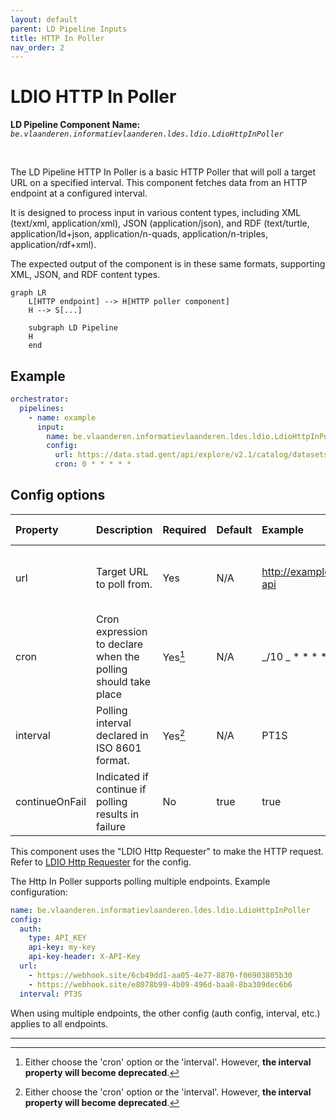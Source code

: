 ```yaml
---
layout: default
parent: LD Pipeline Inputs
title: HTTP In Poller
nav_order: 2
---
```


# LDIO HTTP In Poller

<b>LD Pipeline Component Name:</b> <i>```be.vlaanderen.informatievlaanderen.ldes.ldio.LdioHttpInPoller```</i>


<br>

The LD Pipeline HTTP In Poller is a basic HTTP Poller that will poll a target URL on a specified interval. This component fetches data from an HTTP endpoint at a configured interval.

It is designed to process input in various content types, including XML (text/xml, application/xml), JSON (application/json), and RDF (text/turtle, application/ld+json, application/n-quads, application/n-triples, application/rdf+xml).

The expected output of the component is in these same formats, supporting XML, JSON, and RDF content types.



```mermaid
graph LR
    L[HTTP endpoint] --> H[HTTP poller component]
    H --> S[...]

    subgraph LD Pipeline
    H
    end
```

## Example

```yml
orchestrator:
  pipelines:
    - name: example
      input:
        name: be.vlaanderen.informatievlaanderen.ldes.ldio.LdioHttpInPoller
        config:
          url: https://data.stad.gent/api/explore/v2.1/catalog/datasets/real-time-bezetting-pr-gent/exports/csv?lang=en&timezone=Europe%2FBrussels
          cron: 0 * * * * *
```

## Config options

| Property       | Description                                                   | Required | Default | Example                   | Supported values                                                                                                                                      |
| :------------- | :------------------------------------------------------------ | :------- | :------ | :------------------------ | :---------------------------------------------------------------------------------------------------------------------------------------------------- |
| url            | Target URL to poll from.                                      | Yes      | N/A     | http://example.com/my-api | HTTP and HTTPS urls (lists are supported)                                                                                                             |
| cron           | Cron expression to declare when the polling should take place | Yes[^1]  | N/A     | _/10 _ \* \* \* \*        | [Spring Cron Expression](https://docs.spring.io/spring-framework/docs/current/javadoc-api/org/springframework/scheduling/support/CronExpression.html) |
| interval       | Polling interval declared in ISO 8601 format.                 | Yes[^1]  | N/A     | PT1S                      | ISO 8601 formatted String                                                                                                                             |
| continueOnFail | Indicated if continue if polling results in failure           | No       | true    | true                      | true or false                                                                                                                                         |

This component uses the "LDIO Http Requester" to make the HTTP request.
Refer to [LDIO Http Requester](../ldio-core) for the config.

The Http In Poller supports polling multiple endpoints. Example configuration:

```yaml
name: be.vlaanderen.informatievlaanderen.ldes.ldio.LdioHttpInPoller
config:
  auth:
    type: API_KEY
    api-key: my-key
    api-key-header: X-API-Key
  url:
    - https://webhook.site/6cb49dd1-aa05-4e77-8870-f06903805b30
    - https://webhook.site/e8078b99-4b09-496d-baa8-8ba309dec6b6
  interval: PT3S
```

When using multiple endpoints, the other config (auth config, interval, etc.) applies to all endpoints.

---

[^1]: Either choose the 'cron' option or the 'interval'. However, **the interval property will become deprecated**.
